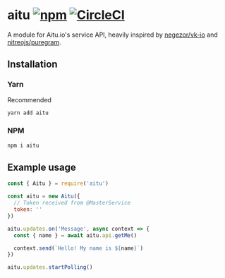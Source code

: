 # aitu [![npm](https://img.shields.io/npm/v/aitu?style=flat-square)](https://www.npmjs.com/package/aitu) [![CircleCI](https://img.shields.io/circleci/build/github/vitalyavolyn/aitu?style=flat-square)](https://app.circleci.com/pipelines/github/vitalyavolyn/aitu?branch=master)

A module for Aitu.io's service API, heavily inspired by [negezor/vk-io](https://github.com/negezor/vk-io) and [nitreojs/puregram](https://github.com/nitreojs/puregram).

## Installation

### Yarn

Recommended

```sh
yarn add aitu
```

### NPM

```sh
npm i aitu
```

## Example usage

```js
const { Aitu } = require('aitu')

const aitu = new Aitu({
  // Token received from @MasterService
  token: ''
})

aitu.updates.on('Message', async context => {
  const { name } = await aitu.api.getMe()

  context.send(`Hello! My name is ${name}`)
})

aitu.updates.startPolling()
```
